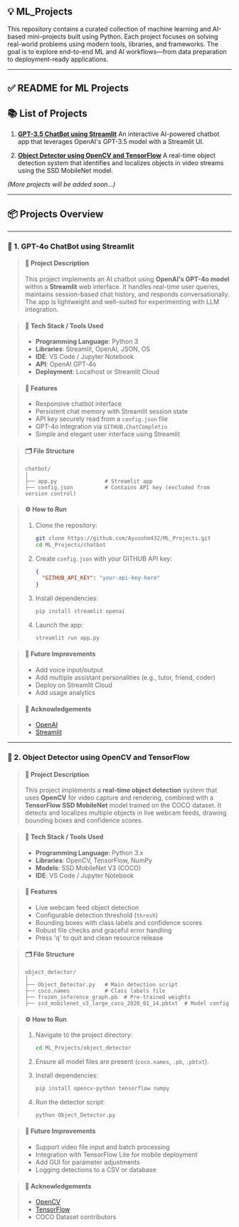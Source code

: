 ## 💡 **ML\_Projects**

This repository contains a curated collection of machine learning and AI-based mini-projects built using Python. Each project focuses on solving real-world problems using modern tools, libraries, and frameworks. The goal is to explore end-to-end ML and AI workflows—from data preparation to deployment-ready applications.

---

## ✅ **README for ML Projects**

## 📚 List of Projects

1. **[GPT-3.5 ChatBot using Streamlit](#1-gpt-35-chatbot-using-streamlit)**
   An interactive AI-powered chatbot app that leverages OpenAI's GPT-3.5 model with a Streamlit UI.

2. **[Object Detector using OpenCV and TensorFlow](#2-object-detector-using-opencv-and-tensorflow)**
   A real-time object detection system that identifies and localizes objects in video streams using the SSD MobileNet model.

*(More projects will be added soon...)*

---

## 📦 Projects Overview

---

### 🧠 1. GPT-4o ChatBot using Streamlit

> #### 📖 Project Description
>
> This project implements an AI chatbot using **OpenAI's GPT-4o model** within a **Streamlit** web interface. It handles real-time user queries, maintains session-based chat history, and responds conversationally. The app is lightweight and well-suited for experimenting with LLM integration.

> #### 🧰 Tech Stack / Tools Used
>
> * **Programming Language**: Python 3
> * **Libraries**: Streamlit, OpenAI, JSON, OS
> * **IDE**: VS Code / Jupyter Notebook
> * **API**: OpenAI GPT-4o
> * **Deployment**: Localhost or Streamlit Cloud

> #### 🚀 Features
>
> * Responsive chatbot interface
> * Persistent chat memory with Streamlit session state
> * API key securely read from a `config.json` file
> * GPT-4o integration via `GITHUB.ChatCompletio`
> * Simple and elegant user interface using Streamlit

> #### 🗂️ File Structure
>
> ```
> chatbot/
> │
> ├── app.py               # Streamlit app
> ├── config.json          # Contains API key (excluded from version control)
> ```

> #### ⚙️ How to Run
>
> 1. Clone the repository:
>
>    ```bash
>    git clone https://github.com/Ayusohm432/ML_Projects.git
>    cd ML_Projects/chatbot
>    ```
> 2. Create `config.json` with your GITHUB API key:
>
>    ```json
>    {
>      "GITHUB_API_KEY": "your-api-key-here"
>    }
>    ```
> 3. Install dependencies:
>
>    ```bash
>    pip install streamlit openai
>    ```
> 4. Launch the app:
>
>    ```bash
>    streamlit run app.py
>    ```

> #### 📌 Future Improvements
>
> * Add voice input/output
> * Add multiple assistant personalities (e.g., tutor, friend, coder)
> * Deploy on Streamlit Cloud
> * Add usage analytics

> #### 🙌 Acknowledgements
>
> * [OpenAI](https://platform.openai.com/docs/)
> * [Streamlit](https://docs.streamlit.io/)

---

### 🧠 2. Object Detector using OpenCV and TensorFlow

> #### 📖 Project Description
>
> This project implements a **real-time object detection** system that uses **OpenCV** for video capture and rendering, combined with a **TensorFlow SSD MobileNet** model trained on the COCO dataset. It detects and localizes multiple objects in live webcam feeds, drawing bounding boxes and confidence scores.

> #### 🧰 Tech Stack / Tools Used
>
> * **Programming Language**: Python 3.x
> * **Libraries**: OpenCV, TensorFlow, NumPy
> * **Models**: SSD MobileNet V3 (COCO)
> * **IDE**: VS Code / Jupyter Notebook

> #### 🚀 Features
>
> * Live webcam feed object detection
> * Configurable detection threshold (`thresh`)
> * Bounding boxes with class labels and confidence scores
> * Robust file checks and graceful error handling
> * Press 'q' to quit and clean resource release

> #### 🗂️ File Structure
>
> ```
> object_detector/
> │
> ├── Object_Detector.py   # Main detection script
> ├── coco.names           # Class labels file
> ├── frozen_inference_graph.pb  # Pre-trained weights
> ├── ssd_mobilenet_v3_large_coco_2020_01_14.pbtxt  # Model config
> ```

> #### ⚙️ How to Run
>
> 1. Navigate to the project directory:
>
>    ```bash
>    cd ML_Projects/object_detector
>    ```
> 2. Ensure all model files are present (`coco.names`, `.pb`, `.pbtxt`).
> 3. Install dependencies:
>
>    ```bash
>    pip install opencv-python tensorflow numpy
>    ```
> 4. Run the detector script:
>
>    ```bash
>    python Object_Detector.py
>    ```

> #### 📌 Future Improvements
>
> * Support video file input and batch processing
> * Integration with TensorFlow Lite for mobile deployment
> * Add GUI for parameter adjustments
> * Logging detections to a CSV or database

> #### 🙌 Acknowledgements
>
> * [OpenCV](https://opencv.org/)
> * [TensorFlow](https://www.tensorflow.org/)
> * COCO Dataset contributors
